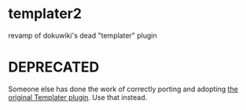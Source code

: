 # templater2
 revamp of dokuwiki's dead "templater" plugin


# DEPRECATED
Someone else has done the work of correctly porting and adopting [the original Templater plugin](https://github.com/nerun/dokuwiki-plugin-templater). Use that instead.

